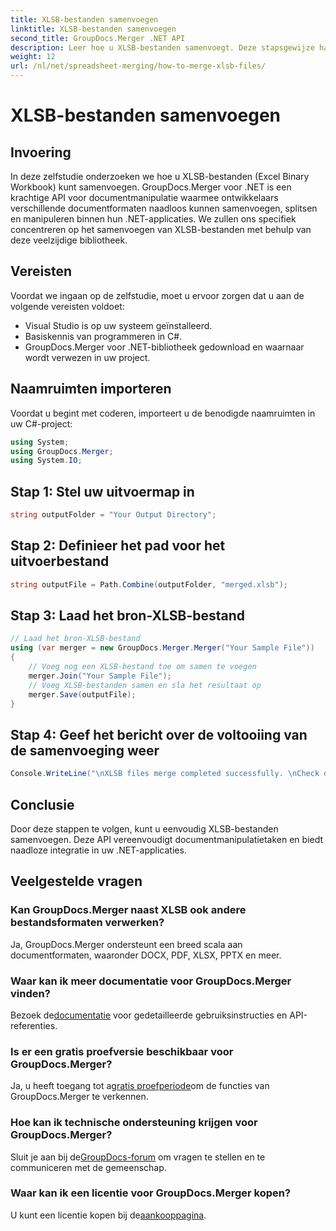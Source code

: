 ```yaml
---
title: XLSB-bestanden samenvoegen
linktitle: XLSB-bestanden samenvoegen
second_title: GroupDocs.Merger .NET API
description: Leer hoe u XLSB-bestanden samenvoegt. Deze stapsgewijze handleiding vereenvoudigt documentmanipulatietaken.
weight: 12
url: /nl/net/spreadsheet-merging/how-to-merge-xlsb-files/
---
```


# XLSB-bestanden samenvoegen

## Invoering
In deze zelfstudie onderzoeken we hoe u XLSB-bestanden (Excel Binary Workbook) kunt samenvoegen. GroupDocs.Merger voor .NET is een krachtige API voor documentmanipulatie waarmee ontwikkelaars verschillende documentformaten naadloos kunnen samenvoegen, splitsen en manipuleren binnen hun .NET-applicaties. We zullen ons specifiek concentreren op het samenvoegen van XLSB-bestanden met behulp van deze veelzijdige bibliotheek.
## Vereisten
Voordat we ingaan op de zelfstudie, moet u ervoor zorgen dat u aan de volgende vereisten voldoet:
- Visual Studio is op uw systeem geïnstalleerd.
- Basiskennis van programmeren in C#.
- GroupDocs.Merger voor .NET-bibliotheek gedownload en waarnaar wordt verwezen in uw project.
  

## Naamruimten importeren
Voordat u begint met coderen, importeert u de benodigde naamruimten in uw C#-project:
```csharp
using System; 
using GroupDocs.Merger;
using System.IO;
```
## Stap 1: Stel uw uitvoermap in
```csharp
string outputFolder = "Your Output Directory";
```
## Stap 2: Definieer het pad voor het uitvoerbestand
```csharp
string outputFile = Path.Combine(outputFolder, "merged.xlsb");
```
## Stap 3: Laad het bron-XLSB-bestand
```csharp
// Laad het bron-XLSB-bestand
using (var merger = new GroupDocs.Merger.Merger("Your Sample File"))
{
    // Voeg nog een XLSB-bestand toe om samen te voegen
    merger.Join("Your Sample File");
    // Voeg XLSB-bestanden samen en sla het resultaat op
    merger.Save(outputFile);
}
```
## Stap 4: Geef het bericht over de voltooiing van de samenvoeging weer
```csharp
Console.WriteLine("\nXLSB files merge completed successfully. \nCheck output in {0}", outputFolder);
```

## Conclusie
Door deze stappen te volgen, kunt u eenvoudig XLSB-bestanden samenvoegen. Deze API vereenvoudigt documentmanipulatietaken en biedt naadloze integratie in uw .NET-applicaties.

## Veelgestelde vragen
### Kan GroupDocs.Merger naast XLSB ook andere bestandsformaten verwerken?
Ja, GroupDocs.Merger ondersteunt een breed scala aan documentformaten, waaronder DOCX, PDF, XLSX, PPTX en meer.
### Waar kan ik meer documentatie voor GroupDocs.Merger vinden?
 Bezoek de[documentatie](https://tutorials.groupdocs.com/merger/net/) voor gedetailleerde gebruiksinstructies en API-referenties.
### Is er een gratis proefversie beschikbaar voor GroupDocs.Merger?
 Ja, u heeft toegang tot a[gratis proefperiode](https://releases.groupdocs.com/)om de functies van GroupDocs.Merger te verkennen.
### Hoe kan ik technische ondersteuning krijgen voor GroupDocs.Merger?
 Sluit je aan bij de[GroupDocs-forum](https://forum.groupdocs.com/c/merger/32) om vragen te stellen en te communiceren met de gemeenschap.
### Waar kan ik een licentie voor GroupDocs.Merger kopen?
 U kunt een licentie kopen bij de[aankooppagina](https://purchase.groupdocs.com/buy).